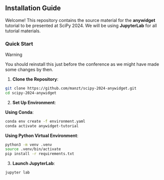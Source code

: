 ## Installation Guide

Welcome! This repository contains the source material for the **anywidget**
tutorial to be presented at SciPy 2024. We will be using **JupyterLab** for all
tutorial materials.

### Quick Start

> [!WARNING]
> You should reinstall this just before the conference as we might have made some changes by then.

1. **Clone the Repository**:

```bash
git clone https://github.com/manzt/scipy-2024-anywidget.git
cd scipy-2024-anywidget
```


2. **Set Up Environment**:

**Using Conda**:
```bash
conda env create -f environment.yaml
conda activate anywidget-tutorial
```

**Using Python Virtual Environment**:
```bash
python3 -m venv .venv
source .venv/bin/activate
pip install -r requirements.txt
```

3. **Launch JupyterLab**:
```bash
jupyter lab
```
